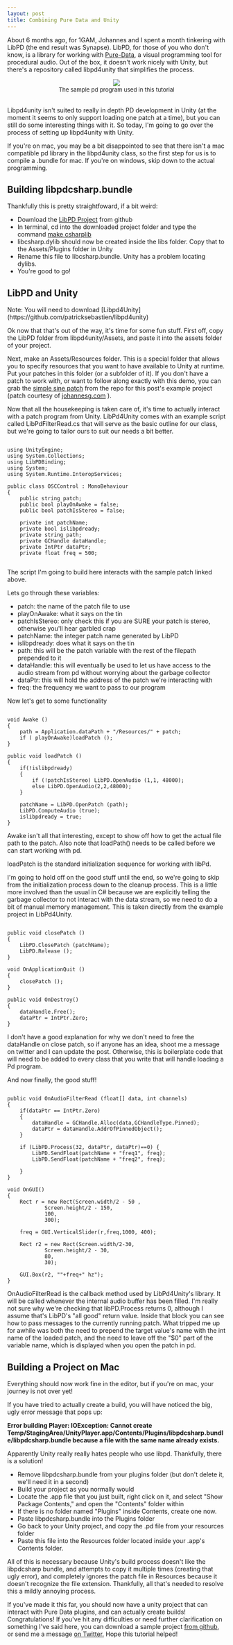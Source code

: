 ```yaml
---
layout: post
title: Combining Pure Data and Unity 
---
```


About 6 months ago, for 1GAM, Johannes and I spent a month tinkering with LibPD (the end result was Synapse). LibPD, for those of you who don't know, is a library for working with [Pure-Data](http://puredata.info/), a visual programming tool for procedural audio. Out of the box, it doesn't work nicely with Unity, but there's a repository called libpd4unity that simplifies the process.

<div align="center">
<img src="/images/post&#95;images/2013-11-10/pd.png" /><br>
<font size="2">
The sample pd program used in this tutorial
</font>
</div>
<br>


Libpd4unity isn't suited to really in depth PD development in Unity (at the moment it seems to only support loading one patch at a time), but you can still do some interesting things with it. So today, I'm going to go over the process of setting up libpd4unity with Unity.

If you're on mac, you may be a bit disappointed to see that there isn't a mac compatible pd library in the libpd4unity class, so the first step for us is to compile a .bundle for mac. If you're on windows, skip down to the actual programming. 

<h2>Building libpdcsharp.bundle</h2>

Thankfully this is pretty straightfoward, if a bit weird: 
* Download the [LibPD Project](https://github.com/libpd/libpd) from github
* In terminal, cd into the downloaded project folder and type the command [make csharplib](https://github.com/libpd/libpd/wiki/Building-the-C%23-Api)
* libcsharp.dylib should now be created inside the libs folder. Copy that to the Assets/Plugins folder in Unity
* Rename this file to libcsharp.bundle. Unity has a problem locating dylibs. 
* You're good to go!

<h2>LibPD and Unity</h2>
Note: You will need to download [Libpd4Unity](https://github.com/patricksebastien/libpd4unity)

Ok now that that's out of the way, it's time for some fun stuff. First off, copy the LibPD folder from libpd4unity/Assets, and paste it into the assets folder of your project.

Next, make an Assets/Resources folder. This is a special folder that allows you to specify resources that you want to have available to Unity at runtime. Put your patches in this folder (or a subfolder of it). If you don't have a patch to work with, or want to follow along exactly with this demo, you can grab the [simple sine patch](https://github.com/khalladay/Unity-PD-Sample/blob/master/Assets/Resources/example.pd) from the repo for this post's example project (patch courtesy of [johannesg.com](johannesg.com) ).

Now that all the housekeeping is taken care of, it's time to actually interact with a patch program from Unity. LibPd4Unity comes with an example script called LibPdFilterRead.cs that will serve as the basic outline for our class, but we're going to tailor ours to suit our needs a bit better. 

<pre><code>
using UnityEngine;
using System.Collections;
using LibPDBinding;
using System;
using System.Runtime.InteropServices;

public class OSCControl : MonoBehaviour 
{
	public string patch;
	public bool playOnAwake = false;		
	public bool patchIsStereo = false;
	
	private int patchName;
	private bool islibpdready;
	private string path;
	private GCHandle dataHandle;
	private IntPtr dataPtr;
	private float freq = 500;
		
</code></pre>

The script I'm going to build here interacts with the sample patch linked above.

Lets go through these variables:
* patch: the name of the patch file to use
* playOnAwake: what it says on the tin
* patchIsStereo: only check this if you are SURE your patch is stereo, otherwise you'll hear garbled crap
* patchName: the integer patch name generated by LibPD
* islibpdready: does what it says on the tin
* path: this will be the patch variable with the rest of the filepath prepended to it
* dataHandle: this will eventually be used to let us have access to the audio stream from pd without worrying about the garbage collector
* dataPtr: this will hold the address of the patch we're interacting with
* freq: the frequency we want to pass to our program

Now let's get to some functionality

<pre><code>
void Awake ()
{
	path = Application.dataPath + "/Resources/" + patch;
	if ( playOnAwake)loadPatch ();
}

public void loadPatch ()
{
	if(!islibpdready)
	{
		if (!patchIsStereo)	LibPD.OpenAudio (1,1, 48000);
		else LibPD.OpenAudio(2,2,48000);
	}
	
	patchName = LibPD.OpenPatch (path);
	LibPD.ComputeAudio (true);
	islibpdready = true;
}
</code></pre>

Awake isn't all that interesting, except to show off how to get the actual file path to the patch. Also note that loadPath() needs to be called before we can start working with pd. 

loadPatch is the standard initialization sequence for working with libPd. 

I'm going to hold off on the good stuff until the end, so we're going to skip from the initialization process down to the cleanup process. This is a little more involved than the usual in C# because we are explicitly telling the garbage collector to not interact with the data stream, so we need to do a bit of manual memory management. This is taken directly from the example project in LibPd4Unity. 

<pre><code>
public void closePatch ()
{
	LibPD.ClosePatch (patchName);
	LibPD.Release ();
}

void OnApplicationQuit ()
{
	closePatch ();
}

public void OnDestroy()
{
	dataHandle.Free();
	dataPtr = IntPtr.Zero;
}
</code></pre>

I don't have a good explanation for why we don't need to free the dataHandle on close patch, so if anyone has an idea, shoot me a message on twitter and I can update the post. Otherwise, this is boilerplate code that will need to be added to every class that you write that will handle loading a Pd program. 

And now finally, the good stuff!


<pre><code>
public void OnAudioFilterRead (float[] data, int channels)
{	
	if(dataPtr == IntPtr.Zero)
	{
		dataHandle = GCHandle.Alloc(data,GCHandleType.Pinned);
		dataPtr = dataHandle.AddrOfPinnedObject();
	}
	
	if (LibPD.Process(32, dataPtr, dataPtr)==0) {
		LibPD.SendFloat(patchName + "freq1", freq);
		LibPD.SendFloat(patchName + "freq2", freq);
		
	}
}

void OnGUI()
{
	Rect r = new Rect(Screen.width/2 - 50 , 
			Screen.height/2 - 150, 
			100, 
			300);
						
	freq = GUI.VerticalSlider(r,freq,1000, 400);
	
	Rect r2 = new Rect(Screen.width/2-30, 
			Screen.height/2 - 30, 
			80, 
			30);
						
	GUI.Box(r2, ""+freq+" hz");
}
</code></pre>

OnAudioFilterRead is the callback method used by LibPd4Unity's library. It will be called whenever the internal audio buffer has been filled. I'm really not sure why we're checking that libPD.Process returns 0, although I assume that's LibPD's "all good" return value. 
Inside that block you can see how to pass messages to the currently running patch. What tripped me up for awhile was both the need to prepend the target value's name with the int name of the loaded patch, and the need to leave off the "$0" part of the variable name, which is displayed when you open the patch in pd. 

<h2>Building a Project on Mac</h2>

Everything should now work fine in the editor, but if you're on mac, your journey is not over yet!

If you have tried to actually create a build, you will have noticed the big, ugly error message that pops up: 

**Error building Player: IOException: Cannot create Temp/StagingArea/UnityPlayer.app/Contents/Plugins/libpdcsharp.bundle/libpdcsharp.bundle because a file with the same name already exists.**

Apparently Unity really really hates people who use libpd. Thankfully, there is a solution!

* Remove libpdcsharp.bundle from your plugins folder (but don't delete it, we'll need it in a second)
* Build your project as you normally would
* Locate the .app file that you just built, right click on it, and select "Show Package Contents," and open the "Contents" folder within
* If there is no folder named "Plugins" inside Contents, create one now. 
* Paste libpdcsharp.bundle into the Plugins folder
* Go back to your Unity project, and copy the .pd file from your resources folder
* Paste this file into the Resources folder located inside your .app's Contents folder.

All of this is necessary because Unity's build process doesn't like the libpdcsharp bundle, and attempts to copy it multiple times (creating that ugly error), and completely ignores the patch file in Resources because it doesn't recognize the file extension. Thankfully, all that's needed to resolve this a mildly annoying process. 

If you've made it this far, you should now have a unity project that can interact with Pure Data plugins, and can actually create builds! Congratulations! If you've hit any difficulties or need further clarification on something I've said here, you can download a sample project [from github](https://github.com/khalladay/Unity-PD-Sample), or send me a message [on Twitter.](http://twitter.com/khalladay) Hope this tutorial helped! 